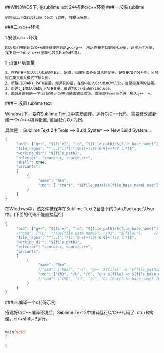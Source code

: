 ##WINDWOS下, 在sublime text 2中搭建c/c++环境
###一.安装sublime
```
到官网上下载sublime text 2软件, 按提示安装.
```

###二.c/c++环境

1.安装c/c++环境
```
因为我们用到的C/C++编译器使用的是gcc/g++, 所以需要下载安装MinGW, 这里为了方便, 我下载一个dev c++(里面也包含MinGw环境).
```

2.设置环境变量
```
1、在PATH里加入C:\MinGW\bin，记得，如果里面还有其他的变量，记得要加个分号啊，分号得在英文输入模式下输入的。
2、新建LIBRARY_PATH变量，如果有的话，在值中加入C:\MinGW\lib，这是标准库的位置。
3、新建C_INCLUDEDE_PATH变量，值设为C:\MinGW\include。
4、面就是要判断一下我们的MinGW环境是否安装成功。直接运行cmd命令行，输入g++ -v。
```

###三.设置sublime text

Windows下，要在Sublime Text 2中实现编译、运行C/C++代码，需要修改或新建一个c/c++编译配置, 这里我们以c为例。

具体是：
Sublime Text 2中Tools –> Build System –> New Build System…

```javascript
{
     "cmd": ["g++", "${file}", "-o", "${file_path}/${file_base_name}"],
     "file_regex": "^(..[^:]*):([0-9]+):?([0-9]+)?:? (.*)$",
     "working_dir": "${file_path}",
     "selector": "source.c, source.c++",
     "shell": true,
     "variants":
     [
          {
               "name": "Run",
               "cmd": [ "start", "${file_path}/${file_base_name}.exe"]
          }
     ]
}
```

在Windows中，该文件被保存在Sublime Text 2目录下的Data\Packages\User中。(下面的代码不能直接运行)

```javascript
{
     "cmd": ["g++", "${file}", "-o", "${file_path}/${file_base_name}"], // For GCC On Windows and Linux
     //"cmd": ["CL", "/Fo${file_base_name}", "/O2", "${file}"],     // For CL on Windows Only
     "file_regex": "^(..[^:]*):([0-9]+):?([0-9]+)?:? (.*)$",
     "working_dir": "${file_path}",
     "selector": "source.c, source.c++",     
     "variants":
     [
          {
               "name": "Run",
               //"cmd": ["bash", "-c", "g++ '${file}' -o '${file_path}/${file_base_name}' && '${file_path}/${file_base_name}'"]  // Linux Only
               "cmd": ["CMD", "/U", "/C", "g++ ${file} -o ${file_base_name} && ${file_base_name}"]  // For GCC On Windows Only
               //"cmd": ["CMD", "/U", "/C", "CL /Fo${file_base_name} /O2 ${file} && ${file_base_name}"]   // For CL On Windows Only
          }
     ]
}
```

###四.编译一个c代码示例

搭建好C/C++编译环境后，Sublime Text 2中编译运行C/C++代码了.
ctrl+B构建，ctrl+shift+B运行。

```c

main(void)
{
	
}
```

